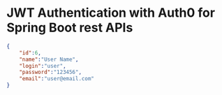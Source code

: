 # JWT Authentication with Auth0 for Spring Boot rest APIs

```json
{
	"id":6,
	"name":"User Name",
	"login":"user",
	"password":"123456",
	"email":"user@email.com"
}
```